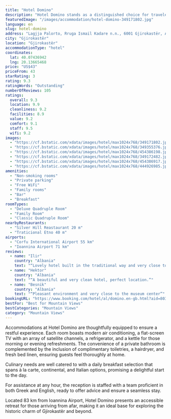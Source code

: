 ```yaml
---
title: "Hotel Domino"
description: "Hotel Domino stands as a distinguished choice for travelers seeking comfort and convenience in Gjirokastër, located a mere 44 km from the serene Zaravina Lake."
featuredImage: "/images/accommodation/hotel-domino-349171802.jpg"
language: en
slug: hotel-domino
address: "Lagjja Palorto, Rruga Ismail Kadare n.n., 6001 Gjirokastër, Albania"
city: "Gjirokastër"
location: "Gjirokastër"
accommodationType: "hotel"
coordinates:
  lat: 40.07436942
  lng: 20.13665468
price: "US$43"
priceFrom: 43
starRating: 3
rating: 9.3
ratingWords: "Outstanding"
numberOfReviews: 105
ratings:
  overall: 9.3
  location: 9.9
  cleanliness: 9.2
  facilities: 8.9
  value: 9.2
  comfort: 9.1
  staff: 9.5
  wifi: 9.2
images:
  - "https://cf.bstatic.com/xdata/images/hotel/max1024x768/349171802.jpg?k=094e9232b4b01de2643e0602ccf61c7ba952fde949b197f76b01d5cd943141bc&o=&hp=1"
  - "https://cf.bstatic.com/xdata/images/hotel/max1024x768/349355376.jpg?k=b3b60f746ec896c3d28c32f4576c31ac45a350d0d408c263659487314793caeb&o=&hp=1"
  - "https://cf.bstatic.com/xdata/images/hotel/max1024x768/454386198.jpg?k=cdd8600938c0f713e665eb150185b06dd1300ff5b5fea347a6f0f7ca20e05fa7&o=&hp=1"
  - "https://cf.bstatic.com/xdata/images/hotel/max1024x768/349172482.jpg?k=d2c8380fc74ac9a9eae7654a98babe646f1a83c9d9894a9397ba0df6540f0a23&o=&hp=1"
  - "https://cf.bstatic.com/xdata/images/hotel/max1024x768/454386917.jpg?k=6cd41605e3e0f0cea2cd274c9fe913c26629fa487d00af27438a0a36147a7e6d&o=&hp=1"
  - "https://cf.bstatic.com/xdata/images/hotel/max1024x768/444926985.jpg?k=e9a48233404fd4e8687a41dd7438d95029df3c8366e44aa47358b2c59bf09934&o=&hp=1"
amenities:
  - "Non-smoking rooms"
  - "Private parking"
  - "Free WiFi"
  - "Family rooms"
  - "Bar"
  - "Breakfast"
roomTypes:
  - "Deluxe Quadruple Room"
  - "Family Room"
  - "Classic Quadruple Room"
nearbyRestaurants:
  - "Silver Hill Reastaurant 20 m"
  - "Traticional Etno 40 m"
airports:
  - "Corfu International Airport 55 km"
  - "Ioannina Airport 71 km"
reviews:
  - name: "Ilir"
    country: "Albania"
    text: "“Lovely hotel built in the traditional way and very close to the bazaar, I recommend it”"
  - name: "Hektor"
    country: "Albania"
    text: "“A beautiful and very clean hotel, perfect location.”"
  - name: "Besnik"
    country: "Albania"
    text: "“Pleasant environment and very close to the museum center”"
bookingURL: "https://www.booking.com/hotel/al/domino.en-gb.html?aid=8035640"
bestFor: "Best for Mountain Views"
bestCategories: "Mountain Views"
category: "Mountain Views"
---
```


Accommodations at Hotel Domino are thoughtfully equipped to ensure a restful experience. Each room boasts modern air conditioning, a flat-screen TV with an array of satellite channels, a refrigerator, and a kettle for those morning or evening refreshments. The convenience of a private bathroom is complemented by the inclusion of complimentary toiletries, a hairdryer, and fresh bed linen, ensuring guests feel thoroughly at home.

Culinary needs are well catered to with a daily breakfast selection that spans à la carte, continental, and Italian options, promising a delightful start to the day.

For assistance at any hour, the reception is staffed with a team proficient in both Greek and English, ready to offer advice and ensure a seamless stay.

Located 83 km from Ioannina Airport, Hotel Domino presents an accessible retreat for those arriving from afar, making it an ideal base for exploring the historic charm of Gjirokastër and beyond.